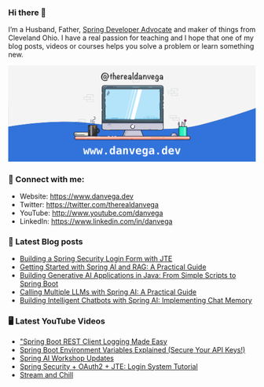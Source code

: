 ### Hi there 👋

I’m a Husband, Father, [Spring Developer Advocate](https://tanzu.vmware.com/developer/advocates/) and maker of things from Cleveland Ohio. I have a real passion for teaching and I hope that one of my blog posts, videos or courses helps you solve a problem or learn something new.

![Profile Header](./github_profile_header.png)

### 🤝 Connect with me:

- Website: https://www.danvega.dev
- Twitter: https://twitter.com/therealdanvega
- YouTube: http://www.youtube.com/danvega
- LinkedIn: https://www.linkedin.com/in/danvega

### 📝 Latest Blog posts

<!-- BLOG-POST-LIST:START -->
- [Building a Spring Security Login Form with JTE](/blog/2024/10/24/spring-boot-oauth-demo)
- [Getting Started with Spring AI and RAG: A Practical Guide](/blog/2024/10/22/getting-started-with-spring-ai-rag)
- [Building Generative AI Applications in Java: From Simple Scripts to Spring Boot](/blog/2024/10/15/ai-java-developers)
- [Calling Multiple LLMs with Spring AI: A Practical Guide](/blog/2024/10/14/spring-ai-multiple-llms)
- [Building Intelligent Chatbots with Spring AI: Implementing Chat Memory](/blog/2024/10/11/spring-ai-chat-memory)
<!-- BLOG-POST-LIST:END -->

### 🖥 Latest YouTube Videos

<!-- YOUTUBE:START -->
- [&quot;Spring Boot REST Client Logging Made Easy](https://www.youtube.com/watch?v=l35P5GylXN8)
- [Spring Boot Environment Variables Explained &lpar;Secure Your API Keys!&rpar;](https://www.youtube.com/watch?v=rQV76dufxz4)
- [Spring AI Workshop Updates](https://www.youtube.com/watch?v=9DRdXgYfjXg)
- [Spring Security + OAuth2 + JTE: Login System Tutorial](https://www.youtube.com/watch?v=f1h4GkhxMp8)
- [Stream and Chill](https://www.youtube.com/watch?v=e1c2GCL1vOM)
<!-- YOUTUBE:END -->

